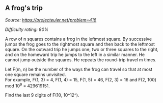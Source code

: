 A frog's trip
-------------

*Source: https://projecteuler.net/problem=416*


*Difficulty rating: 80%*

A row of n squares contains a frog in the leftmost square. By successive
jumps the frog goes to the rightmost square and then back to the
leftmost square. On the outward trip he jumps one, two or three squares
to the right, and on the homeward trip he jumps to the left in a similar
manner. He cannot jump outside the squares. He repeats the round-trip
travel m times.

Let F(m, n) be the number of the ways the frog can travel so that at
most one square remains unvisited.\
 For example, F(1, 3) = 4, F(1, 4) = 15, F(1, 5) = 46, F(2, 3) = 16 and
F(2, 100) mod 10<sup>9</sup> = 429619151.

Find the last 9 digits of F(10, 10^12^).
